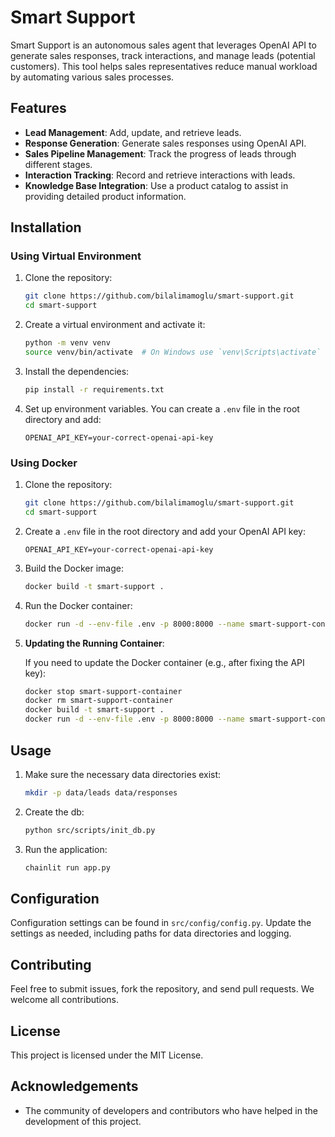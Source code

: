 # Smart Support

Smart Support is an autonomous sales agent that leverages OpenAI API to generate sales responses, track interactions, and manage leads (potential customers). This tool helps sales representatives reduce manual workload by automating various sales processes.

## Features

- **Lead Management**: Add, update, and retrieve leads.
- **Response Generation**: Generate sales responses using OpenAI API.
- **Sales Pipeline Management**: Track the progress of leads through different stages.
- **Interaction Tracking**: Record and retrieve interactions with leads.
- **Knowledge Base Integration**: Use a product catalog to assist in providing detailed product information.

## Installation

### Using Virtual Environment

1. Clone the repository:

    ```sh
    git clone https://github.com/bilalimamoglu/smart-support.git
    cd smart-support
    ```

2. Create a virtual environment and activate it:

    ```sh
    python -m venv venv
    source venv/bin/activate  # On Windows use `venv\Scripts\activate`
    ```

3. Install the dependencies:

    ```sh
    pip install -r requirements.txt
    ```

4. Set up environment variables. You can create a `.env` file in the root directory and add:

    ```env
    OPENAI_API_KEY=your-correct-openai-api-key
    ```

### Using Docker

1. Clone the repository:

    ```sh
    git clone https://github.com/bilalimamoglu/smart-support.git
    cd smart-support
    ```

2. Create a `.env` file in the root directory and add your OpenAI API key:

    ```env
    OPENAI_API_KEY=your-correct-openai-api-key
    ```

3. Build the Docker image:

    ```sh
    docker build -t smart-support .
    ```

4. Run the Docker container:

    ```sh
    docker run -d --env-file .env -p 8000:8000 --name smart-support-container smart-support
    ```

5. **Updating the Running Container**:

    If you need to update the Docker container (e.g., after fixing the API key):

    ```sh
    docker stop smart-support-container
    docker rm smart-support-container
    docker build -t smart-support .
    docker run -d --env-file .env -p 8000:8000 --name smart-support-container smart-support
    ```

## Usage

1. Make sure the necessary data directories exist:

    ```sh
    mkdir -p data/leads data/responses
    ```

2. Create the db:

    ```sh
    python src/scripts/init_db.py
    ```

3. Run the application:

    ```sh
    chainlit run app.py
    ```

## Configuration

Configuration settings can be found in `src/config/config.py`. Update the settings as needed, including paths for data directories and logging.

## Contributing

Feel free to submit issues, fork the repository, and send pull requests. We welcome all contributions.

## License

This project is licensed under the MIT License.

## Acknowledgements

- The community of developers and contributors who have helped in the development of this project.
